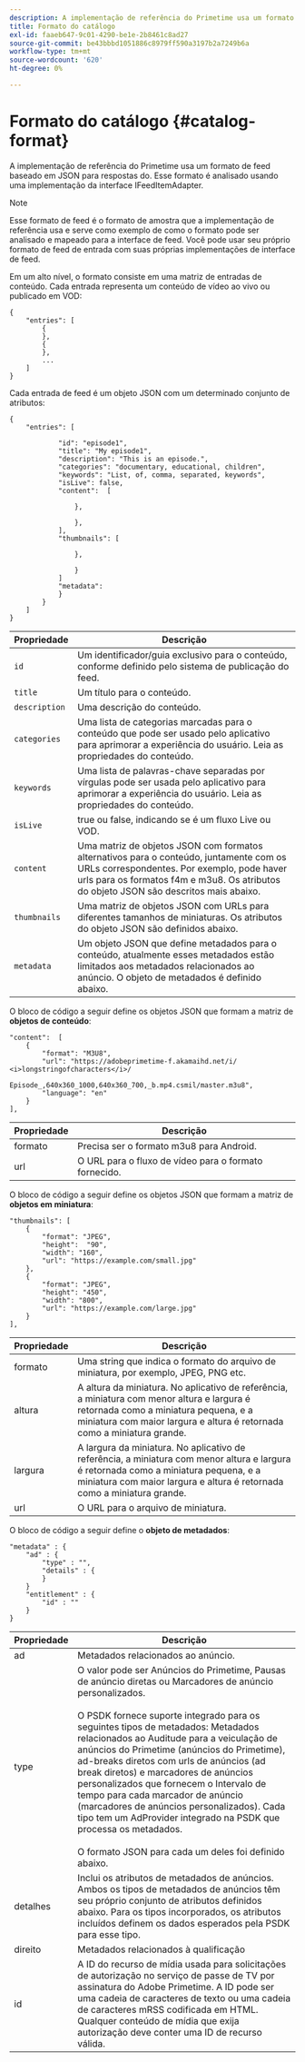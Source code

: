 ```yaml
---
description: A implementação de referência do Primetime usa um formato de feed baseado em JSON para respostas do. Esse formato é analisado usando uma implementação da interface IFeedItemAdapter.
title: Formato do catálogo
exl-id: faaeb647-9c01-4290-be1e-2b8461c8ad27
source-git-commit: be43bbbd1051886c8979ff590a3197b2a7249b6a
workflow-type: tm+mt
source-wordcount: '620'
ht-degree: 0%

---
```


# Formato do catálogo {#catalog-format}

A implementação de referência do Primetime usa um formato de feed baseado em JSON para respostas do. Esse formato é analisado usando uma implementação da interface IFeedItemAdapter.

>[!NOTE]
>
>Esse formato de feed é o formato de amostra que a implementação de referência usa e serve como exemplo de como o formato pode ser analisado e mapeado para a interface de feed. Você pode usar seu próprio formato de feed de entrada com suas próprias implementações de interface de feed.

Em um alto nível, o formato consiste em uma matriz de entradas de conteúdo. Cada entrada representa um conteúdo de vídeo ao vivo ou publicado em VOD:

```
{
    "entries": [
        {
        },
        {
        },
        ...
    ]
}
```

Cada entrada de feed é um objeto JSON com um determinado conjunto de atributos:

```
{
    "entries": [
        
            "id": "episode1",
            "title": "My episode1",
            "description": "This is an episode.",
            "categories": "documentary, educational, children",
            "keywords": "List, of, comma, separated, keywords",
            "isLive": false,
            "content":  [
                
                },
                
                },
            ],
            "thumbnails": [
                
                },
                
                }
            ]
            "metadata": 
            } 
        }
    ]
}
```

| Propriedade | Descrição |
|---|---|
| `id` | Um identificador/guia exclusivo para o conteúdo, conforme definido pelo sistema de publicação do feed. |
| `title` | Um título para o conteúdo. |
| `description` | Uma descrição do conteúdo. |
| `categories` | Uma lista de categorias marcadas para o conteúdo que pode ser usado pelo aplicativo para aprimorar a experiência do usuário. Leia as propriedades do conteúdo. |
| `keywords` | Uma lista de palavras-chave separadas por vírgulas pode ser usada pelo aplicativo para aprimorar a experiência do usuário. Leia as propriedades do conteúdo. |
| `isLive` | true ou false, indicando se é um fluxo Live ou VOD. |
| `content` | Uma matriz de objetos JSON com formatos alternativos para o conteúdo, juntamente com os URLs correspondentes. Por exemplo, pode haver urls para os formatos f4m e m3u8. Os atributos do objeto JSON são descritos mais abaixo. |
| `thumbnails` | Uma matriz de objetos JSON com URLs para diferentes tamanhos de miniaturas. Os atributos do objeto JSON são definidos abaixo. |
| `metadata` | Um objeto JSON que define metadados para o conteúdo, atualmente esses metadados estão limitados aos metadados relacionados ao anúncio. O objeto de metadados é definido abaixo. |

O bloco de código a seguir define os objetos JSON que formam a matriz de **objetos de conteúdo**:

```
"content":  [
    {
        "format": "M3U8",
        "url": "https://adobeprimetime-f.akamaihd.net/i/
<i>longstringofcharacters</i>/
                 Episode_,640x360_1000,640x360_700,_b.mp4.csmil/master.m3u8",
        "language": "en"
    }  
],
```

| Propriedade | Descrição |
|--- |--- |
| formato | Precisa ser o formato m3u8 para Android. |
| url | O URL para o fluxo de vídeo para o formato fornecido. |

O bloco de código a seguir define os objetos JSON que formam a matriz de **objetos em miniatura**:

```
"thumbnails": [
    {
        "format": "JPEG",
        "height":  "90",
        "width": "160",
        "url": "https://example.com/small.jpg"
    },
    {
        "format": "JPEG",
        "height": "450",
        "width": "800",
        "url": "https://example.com/large.jpg"
    }
],
```

| Propriedade | Descrição |
|---|---|
| formato | Uma string que indica o formato do arquivo de miniatura, por exemplo, JPEG, PNG etc. |
| altura | A altura da miniatura. No aplicativo de referência, a miniatura com menor altura e largura é retornada como a miniatura pequena, e a miniatura com maior largura e altura é retornada como a miniatura grande. |
| largura | A largura da miniatura. No aplicativo de referência, a miniatura com menor altura e largura é retornada como a miniatura pequena, e a miniatura com maior largura e altura é retornada como a miniatura grande. |
| url | O URL para o arquivo de miniatura. |

O bloco de código a seguir define o **objeto de metadados**:

```
"metadata" : {
    "ad" : {
        "type" : "",
        "details" : {
        }
    }
    "entitlement" : {
        "id" : ""
    }
}
```

| Propriedade | Descrição |
|--- |--- |
| ad | Metadados relacionados ao anúncio. |
| type | O valor pode ser Anúncios do Primetime, Pausas de anúncio diretas ou Marcadores de anúncio personalizados. <br/><br/>O PSDK fornece suporte integrado para os seguintes tipos de metadados: Metadados relacionados ao Auditude para a veiculação de anúncios do Primetime (anúncios do Primetime), ad-breaks diretos com urls de anúncios (ad break diretos) e marcadores de anúncios personalizados que fornecem o Intervalo de tempo para cada marcador de anúncio (marcadores de anúncios personalizados). Cada tipo tem um AdProvider integrado na PSDK que processa os metadados.  <br/><br/>O formato JSON para cada um deles foi definido abaixo. |
| detalhes | Inclui os atributos de metadados de anúncios. Ambos os tipos de metadados de anúncios têm seu próprio conjunto de atributos definidos abaixo. Para os tipos incorporados, os atributos incluídos definem os dados esperados pela PSDK para esse tipo. |
| direito | Metadados relacionados à qualificação |
| id | A ID do recurso de mídia usada para solicitações de autorização no serviço de passe de TV por assinatura do Adobe Primetime. A ID pode ser uma cadeia de caracteres de texto ou uma cadeia de caracteres mRSS codificada em HTML. Qualquer conteúdo de mídia que exija autorização deve conter uma ID de recurso válida. |
